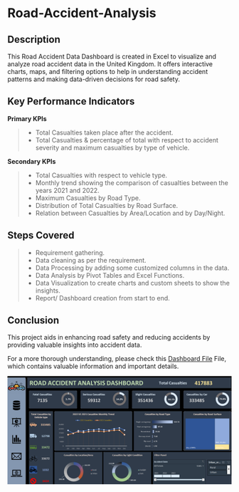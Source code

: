 # Road-Accident-Analysis

## Description
This Road Accident Data Dashboard is created in Excel to visualize and analyze road accident data in the United Kingdom. It offers interactive charts, maps, and filtering options to help in understanding accident patterns and making data-driven decisions for road safety. 

## Key Performance Indicators
**Primary KPIs**
> + Total Casualties taken place after the accident.
> + Total Casualties & percentage of total with respect to accident severity and maximum casualties by type of vehicle.


**Secondary KPIs**
> + Total Casualties with respect to vehicle type.
> + Monthly trend showing the comparison of casualties between the years 2021 and 2022.
> + Maximum Casualties by Road Type.
> + Distribution of Total Casualties by Road Surface.
> + Relation between Casualties by Area/Location and by Day/Night.

## Steps Covered
> + Requirement gathering.
> + Data cleaning as per the requirement.
> + Data Processing by adding some customized columns in the data.
> + Data Analysis by Pivot Tables and Excel Functions.
> + Data Visualization to create charts and custom sheets to show the insights.
> + Report/ Dashboard creation from start to end.

## Conclusion  
This project aids in enhancing road safety and reducing accidents by providing valuable insights into accident data.


For a more thorough understanding, please check this [Dashboard File](Road_Accident_Data_Analysis.xlsx) File, which contains valuable information and important details.


![Dashboard Image](Dashboard_Image.png)
